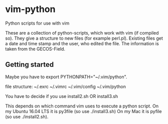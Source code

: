 # vim-python
Python scripts for use with vim

These are a collection of python-scripts, which work with vim (if compiled so).
They give a structure to new files (for example perl.pl). Existing files get a date and time stamp and the user, who edited the file. The information is taken from the GECOS-Field.

## Getting started

Maybe you have to export PYTHONPATH="~/.vim/python".

file structure:
~/.exrc ~/.vimrc ~/.vim/config ~/.vim/python

You have to decide if you use install2.sh OR install3.sh

This depends on which command vim uses to execute a python script.
On my Ubuntu 16.04 LTS it is py3file (so use ./install3.sh)
On my Mac it is pyfile (so use ./install2.sh).

